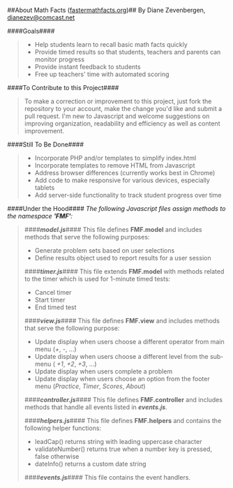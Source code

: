 ##About Math Facts ([fastermathfacts.org](http://www.fastermathfacts.org))##
By Diane Zevenbergen, dianezev@comcast.net

####Goals####
> * Help students learn to recall basic math facts quickly
> * Provide timed results so that students, teachers and parents can monitor progress
> * Provide instant feedback to students
> * Free up teachers' time with automated scoring

####To Contribute to this Project####
>To make a correction or improvement to this project, just fork the repository to your account, make the change you'd like and submit a pull request. I'm new to Javascript and welcome suggestions on improving organization, readability and efficiency as well as content improvement.

####Still To Be Done####
> * Incorporate PHP and/or templates to simplify index.html
> * Incorporate templates to remove HTML from Javascript
> * Address browser differences (currently works best in Chrome)
> * Add code to make responsive for various devices, especially tablets
> * Add server-side functionality to track student progress over time

####Under the Hood####
_The following Javascript files assign methods to the namespace **'FMF'**:_

> ####**_model.js_**####
> This file defines **FMF.model** and includes methods that serve the following purposes:
>   * Generate problem sets based on user selections
>   * Define results object used to report results for a user session
>   
> ####**_timer.js_**####
> This file extends **FMF.model** with methods related to the timer which is used for 1-minute timed tests:
>   * Cancel timer
>   * Start timer
>   * End timed test
>   
> ####**_view.js_**####
> This file defines **FMF.view** and includes methods that serve the following purpose:
>  * Update display when users choose a different operator from main menu (_+_, _-_, ...)
>  * Update display when users choose a different level from the sub-menu ( _+1_, _+2_, _+3_, ...)
>  * Update display when users complete a problem
>  * Update display when users choose an option from the footer menu (_Practice_, _Timer_, _Scores_, _About_)
>
> ####**_controller.js_**####
> This file defines **FMF.controller** and includes methods that handle all events listed in **_events.js_**.
>
> ####**_helpers.js_**####
> This file defines **FMF.helpers** and contains the following helper functions: 
>  * leadCap() returns string with leading uppercase character
>  * validateNumber() returns true when a number key is pressed, false otherwise
>  * dateInfo() returns a custom date string
>
> ####**_events.js_**####
> This file contains the event handlers.
